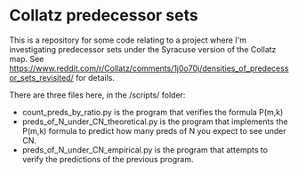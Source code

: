 # Collatz predecessor sets

This is a repository for some code relating to a project where I'm investigating predecessor sets under the Syracuse version of the Collatz map. See https://www.reddit.com/r/Collatz/comments/1j0o70j/densities_of_predecessor_sets_revisited/ for details.

There are three files here, in the /scripts/ folder:

* count_preds_by_ratio.py is the program that verifies the formula P(m,k)
* preds_of_N_under_CN_theoretical.py is the program that implements the P(m,k) formula to predict how many preds of N you expect to see under CN.
* preds_of_N_under_CN_empirical.py is the program that attempts to verify the predictions of the previous program.
